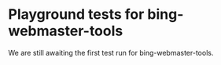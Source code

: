 # Playground tests for bing-webmaster-tools
We are still awaiting the first test run for bing-webmaster-tools.
